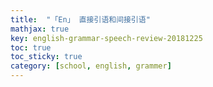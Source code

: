 ```yaml
---
title:  "「En」 直接引语和间接引语"
mathjax: true
key: english-grammar-speech-review-20181225
toc: true
toc_sticky: true
category: [school, english, grammer]
---
```

